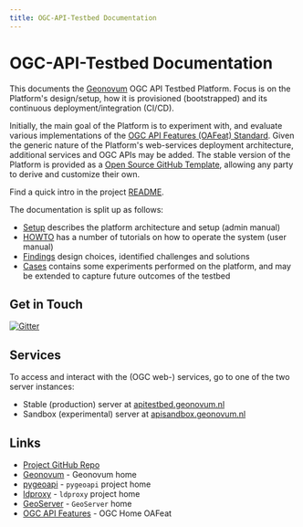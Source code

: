 ```yaml
---
title: OGC-API-Testbed Documentation
---
```


# OGC-API-Testbed Documentation

This documents the [Geonovum](https://geonovum.nl) OGC API Testbed Platform. Focus is on
the Platform's design/setup, how it is provisioned (bootstrapped) and its continuous deployment/integration (CI/CD).

Initially, the main goal of the Platform is to experiment with, and evaluate 
various implementations of the [OGC API Features (OAFeat) Standard](https://ogcapi.ogc.org/features/). Given the generic nature
of the Platform's web-services deployment architecture, additional services and OGC APIs may be added.
The stable version of the Platform is provided as a [Open Source GitHub Template](https://github.com/Geonovum/ogc-api-testbed), allowing any party to 
derive and customize their own.

Find a quick intro in the project [README](https://github.com/Geonovum/ogc-api-testbed#readme).

The documentation is split up as follows:

* [Setup](setup/index.md) describes the platform architecture and setup (admin manual)
* [HOWTO](howto/index.md) has a number of tutorials on how to operate the system (user manual)
* [Findings](findings/index.md) design choices, identified challenges and solutions
* [Cases](cases/index.md) contains some experiments performed on the platform, and may be extended to capture future outcomes of the testbed

## Get in Touch

[![Gitter](https://img.shields.io/gitter/room/Geonovum/ogc-api-testbed.svg?style=flat-square)](https://gitter.im/Geonovum/ogc-api-testbed)

## Services

To access and interact with the (OGC web-) services, go to 
one of the two server instances:

* Stable (production) server at [apitestbed.geonovum.nl](https://apitestbed.geonovum.nl/)
* Sandbox (experimental) server at [apisandbox.geonovum.nl](https://apisandbox.geonovum.nl/)

## Links

* [Project GitHub Repo](https://github.com/Geonovum/ogc-api-testbed)
* [Geonovum](https://geonovum.nl) - Geonovum home
* [pygeoapi](https://pygeoapi.io) - `pygeoapi` project home
* [ldproxy](https://github.com/interactive-instruments/ldproxy) - `ldproxy` project home
* [GeoServer](https://geoserver.org) - `GeoServer` home
* [OGC API Features](https://ogcapi.ogc.org/features/) - OGC Home OAFeat
